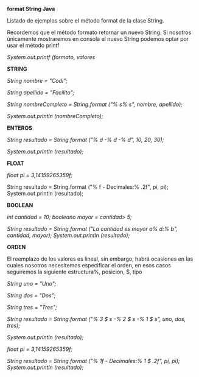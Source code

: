 **format String Java**

Listado de ejemplos sobre el método format de la clase String.

Recordemos que el método formato retornar un nuevo String. Si nosotros únicamente mostraremos en consola el nuevo String podemos optar por usar el método printf

_System.out.printf (formato, valores_

**STRING**

_String nombre = "Codi";_

_String apellido = "Facilito";_

_String nombreCompleto = String.format ("% s% s", nombre, apellido);_

_System.out.println (nombreCompleto);_

**ENTEROS**

_String resultado = String.format ("% d -% d -% d", 10, 20, 30);_

_System.out.println (resultado);_

**FLOAT**

_float pi = 3,14159265359f;_

String resultado = String.format ("% f - Decimales:% .2f", pi, pi); System.out.println (resultado);

**BOOLEAN**

_int cantidad = 10;_
_booleano mayor = cantidad> 5;_

_String resultado = String.format ("La cantidad es mayor a% d:% b", cantidad, mayor);_
_System.out.println (resultado);_

**ORDEN**

El reemplazo de los valores es lineal, sin embargo, habrá ocasiones en las cuales nosotros necesitemos especificar el orden, en esos casos seguiremos la siguiente estructura%, posición, $, tipo

_String uno = "Uno";_

_String dos = "Dos";_

_String tres = "Tres";_

_String resultado = String.format ("% 3 $ s -% 2 $ s -% 1 $ s", uno, dos, tres);_

_System.out.println (resultado);_

_float pi = 3,14159265359f;_

_String resultado = String.format ("% 1f - Decimales:% 1 $ .2f", pi, pi); System.out.println (resultado);_
